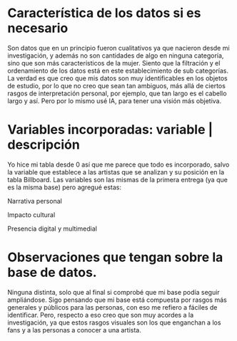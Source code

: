 # Característica de los datos si es necesario
Son datos que en un principio fueron cualitativos ya que nacieron desde mi investigación, y además no son cantidades de algo en ninguna categoría, sino que son más característicos de la mujer. Siento que la filtración y el ordenamiento de los datos está en este establecimiento de sub categorías. La verdad es que creo que mis datos son muy identificables en los objetos de estudio, por lo que no creo que sean tan ambiguos, más allá de ciertos rasgos de interpretación personal, por ejemplo, que tan largo es el cabello largo y así. Pero por lo mismo usé IA, para tener una visión más objetiva.
# Variables incorporadas: variable | descripción
Yo hice mi tabla desde 0 así que me parece que todo es incorporado, salvo la variable que establece a las artistas que se analizan y su posición en la tabla Billboard. Las variables son las mismas de la primera entrega (ya que es la misma base) pero agregué estas:

Narrativa personal

Impacto cultural 

Presencia digital y multimedial

# Observaciones que tengan sobre la base de datos.
Ninguna distinta, solo que al final si comprobé que mi base podía seguir ampliándose. Sigo pensando que mi base está compuesta por rasgos más generales y públicos para las personas, con eso me refiero a fáciles de identificar. Pero, respecto a eso creo que son muy acordes a la investigación, ya que estos rasgos visuales son los que enganchan a los fans y a las personas a conocer a una artista.
